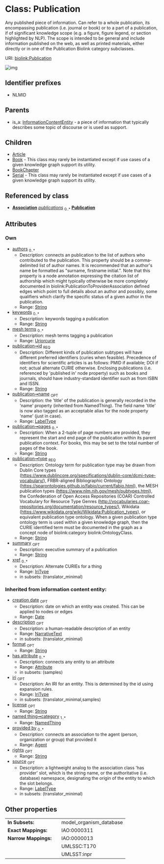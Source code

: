 
# Class: Publication


Any published piece of information. Can refer to a whole publication, its encompassing publication (i.e. journal or book) or to a part of a publication, if of significant knowledge scope (e.g. a figure, figure legend, or section highlighted by NLP). The scope is intended to be general and include information published on the web, as well as printed materials, either directly or in one of the Publication Biolink category subclasses.

URI: [biolink:Publication](https://w3id.org/biolink/vocab/Publication)


![img](http://yuml.me/diagram/nofunky;dir:TB/class/[Serial],[Association]-%20publications%200..*>[Publication&#124;authors:string%20*;pages:string%20*;summary:string%20%3F;keywords:string%20*;mesh_terms:uriorcurie%20*;xref:iri_type%20*;id:string;name:label_type%20%3F;type:string;license(i):string%20%3F;rights(i):string%20%3F;format(i):string%20%3F;creation_date(i):date%20%3F;iri(i):iri_type%20%3F;description(i):narrative_text%20%3F;source(i):label_type%20%3F],[Publication]^-[Serial],[Publication]^-[BookChapter],[Publication]^-[Book],[Publication]^-[Article],[InformationContentEntity]^-[Publication],[NamedThing],[InformationContentEntity],[BookChapter],[Book],[Attribute],[Association],[Article],[Agent])

## Identifier prefixes

 * NLMID

## Parents

 *  is_a: [InformationContentEntity](InformationContentEntity.md) - a piece of information that typically describes some topic of discourse or is used as support.

## Children

 * [Article](Article.md)
 * [Book](Book.md) - This class may rarely be instantiated except if use cases of a given knowledge graph support its utility.
 * [BookChapter](BookChapter.md)
 * [Serial](Serial.md) - This class may rarely be instantiated except if use cases of a given knowledge graph support its utility.

## Referenced by class

 *  **[Association](Association.md)** *[publications](publications.md)*  <sub>0..\*</sub>  **[Publication](Publication.md)**

## Attributes


### Own

 * [authors](authors.md)  <sub>0..\*</sub>
     * Description: connects an publication to the list of authors who contributed to the publication. This property should be a comma-delimited list of author names. It is recommended that an author's name be formatted as "surname, firstname initial.".   Note that this property is a node annotation expressing the citation list of authorship which might typically otherwise be more completely documented in biolink:PublicationToProviderAssociation defined edges which point to full details about an author and possibly, some qualifiers which clarify the specific status of a given author in the publication.
     * Range: [String](types/String.md)
 * [keywords](keywords.md)  <sub>0..\*</sub>
     * Description: keywords tagging a publication
     * Range: [String](types/String.md)
 * [mesh terms](mesh_terms.md)  <sub>0..\*</sub>
     * Description: mesh terms tagging a publication
     * Range: [Uriorcurie](types/Uriorcurie.md)
 * [publication➞id](publication_id.md)  <sub>REQ</sub>
     * Description: Different kinds of publication subtypes will have different preferred identifiers (curies when feasible). Precedence of identifiers for scientific articles is as follows: PMID if available; DOI if not; actual alternate CURIE otherwise. Enclosing publications (i.e. referenced by 'published in' node property) such as books and journals, should have industry-standard identifier such as from ISBN and ISSN.
     * Range: [String](types/String.md)
 * [publication➞name](publication_name.md)  <sub>OPT</sub>
     * Description: the 'title' of the publication is generally recorded in the 'name' property (inherited from NamedThing). The field name 'title' is now also tagged as an acceptable alias for the node property 'name' (just in case).
     * Range: [LabelType](types/LabelType.md)
 * [publication➞pages](publication_pages.md)  <sub>0..\*</sub>
     * Description: When a 2-tuple of page numbers are provided, they represent the start and end page of the publication within its parent publication context. For books, this may be set to the total number of pages of the book.
     * Range: [String](types/String.md)
 * [publication➞type](publication_type.md)  <sub>REQ</sub>
     * Description: Ontology term for publication type may be drawn from Dublin Core types (https://www.dublincore.org/specifications/dublin-core/dcmi-type-vocabulary/), FRBR-aligned Bibliographic Ontology (https://sparontologies.github.io/fabio/current/fabio.html), the MESH publication types (https://www.nlm.nih.gov/mesh/pubtypes.html), the Confederation of Open Access Repositories (COAR) Controlled Vocabulary for Resource Type Genres (http://vocabularies.coar-repositories.org/documentation/resource_types/), Wikidata (https://www.wikidata.org/wiki/Wikidata:Publication_types), or equivalent publication type ontology. When a given publication type ontology term is used within a given knowledge graph, then the CURIE identified term must be documented in the graph as a concept node of biolink:category biolink:OntologyClass.
     * Range: [String](types/String.md)
 * [summary](summary.md)  <sub>OPT</sub>
     * Description: executive  summary of a publication
     * Range: [String](types/String.md)
 * [xref](xref.md)  <sub>0..\*</sub>
     * Description: Alternate CURIEs for a thing
     * Range: [IriType](types/IriType.md)
     * in subsets: (translator_minimal)

### Inherited from information content entity:

 * [creation date](creation_date.md)  <sub>OPT</sub>
     * Description: date on which an entity was created. This can be applied to nodes or edges
     * Range: [Date](types/Date.md)
 * [description](description.md)  <sub>OPT</sub>
     * Description: a human-readable description of an entity
     * Range: [NarrativeText](types/NarrativeText.md)
     * in subsets: (translator_minimal)
 * [format](format.md)  <sub>OPT</sub>
     * Range: [String](types/String.md)
 * [has attribute](has_attribute.md)  <sub>0..\*</sub>
     * Description: connects any entity to an attribute
     * Range: [Attribute](Attribute.md)
     * in subsets: (samples)
 * [iri](iri.md)  <sub>OPT</sub>
     * Description: An IRI for an entity. This is determined by the id using expansion rules.
     * Range: [IriType](types/IriType.md)
     * in subsets: (translator_minimal,samples)
 * [license](license.md)  <sub>OPT</sub>
     * Range: [String](types/String.md)
 * [named thing➞category](named_thing_category.md)  <sub>1..\*</sub>
     * Range: [NamedThing](NamedThing.md)
 * [provided by](provided_by.md)  <sub>0..\*</sub>
     * Description: connects an association to the agent (person, organization or group) that provided it
     * Range: [Agent](Agent.md)
 * [rights](rights.md)  <sub>OPT</sub>
     * Range: [String](types/String.md)
 * [source](source.md)  <sub>OPT</sub>
     * Description: a lightweight analog to the association class 'has provider' slot, which is the string name, or the authoritative (i.e. database) namespace, designating the origin of the entity to which the slot belongs.
     * Range: [LabelType](types/LabelType.md)
     * in subsets: (translator_minimal)

## Other properties

|  |  |  |
| --- | --- | --- |
| **In Subsets:** | | model_organism_database |
| **Exact Mappings:** | | IAO:0000311 |
| **Narrow Mappings:** | | IAO:0000013 |
|  | | UMLSSC:T170 |
|  | | UMLSST:inpr |

